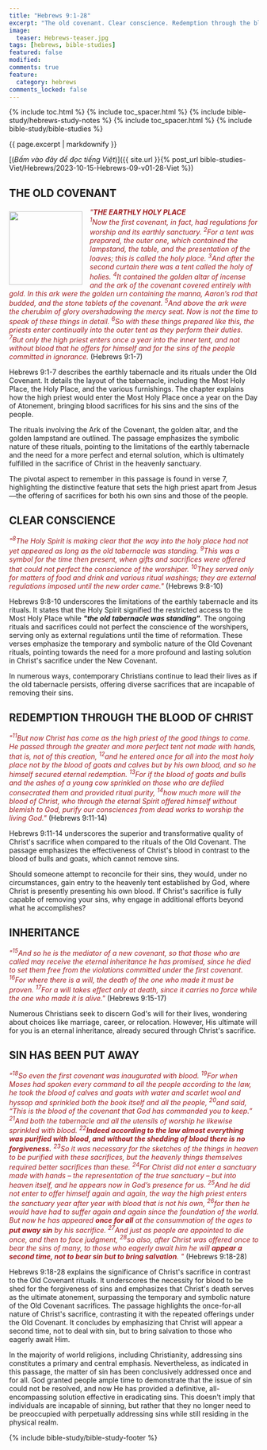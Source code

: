 ```yaml
---
title: "Hebrews 9:1-28"
excerpt: "The old covenant. Clear conscience. Redemption through the blood of Christ. Inheritance. Sin has been put away."
image:
  teaser: Hebrews-teaser.jpg
tags: [hebrews, bible-studies]
featured: false
modified:
comments: true
feature:
  category: hebrews
comments_locked: false
---
```


{% include toc.html %}
{% include toc_spacer.html %}
{% include bible-study/hebrews-study-notes %}
{% include toc_spacer.html %}
{% include bible-study/bible-studies %}

{{ page.excerpt | markdownify }}

[(<em>Bấm vào đây để đọc tiếng Việt</em>)]({{ site.url }}{% post_url bible-studies-Viet/Hebrews/2023-10-15-Hebrews-09-v01-28-Viet %})

## THE OLD COVENANT
<div>
<p>
<img alt src="{{ site.url }}/assets/images/Hebrews-teaser.jpg" style="border: 0px none; margin: 7px 15px 0px 0px; max-width: 100%; height: 148px; padding: 0px; float: left;">
    <span style="color: rgb(159, 29, 33);"><i>"<strong>THE EARTHLY HOLY PLACE</strong><br /><sup>1</sup>Now the first covenant, in fact, had regulations for worship and its earthly sanctuary. <sup>2</sup>For a tent was prepared, the outer one, which contained the lampstand, the table, and the presentation of the loaves; this is called the holy place.  <sup>3</sup>And after the second curtain there was a tent called the holy of holies. <sup>4</sup>It contained the golden altar of incense and the ark of the covenant covered entirely with gold. In this ark were the golden urn containing the manna, Aaron’s rod that budded, and the stone tablets of the covenant. <sup>5</sup>And above the ark were the cherubim of glory overshadowing the mercy seat. Now is not the time to speak of these things in detail. <sup>6</sup>So with these things prepared like this, the priests enter continually into the outer tent as they perform their duties. <sup>7</sup>But only the high priest enters once a year into the inner tent, and not without blood that he offers for himself and for the sins of the people committed in ignorance.</i></span> (Hebrews 9:1-7)
    </p>
</div>

Hebrews 9:1-7 describes the earthly tabernacle and its rituals under the Old Covenant. It details the layout of the tabernacle, including the Most Holy Place, the Holy Place, and the various furnishings. The chapter explains how the high priest would enter the Most Holy Place once a year on the Day of Atonement, bringing blood sacrifices for his sins and the sins of the people.

The rituals involving the Ark of the Covenant, the golden altar, and the golden lampstand are outlined. The passage emphasizes the symbolic nature of these rituals, pointing to the limitations of the earthly tabernacle and the need for a more perfect and eternal solution, which is ultimately fulfilled in the sacrifice of Christ in the heavenly sanctuary.

The pivotal aspect to remember in this passage is found in verse 7, highlighting the distinctive feature that sets the high priest apart from Jesus—the offering of sacrifices for both his own sins and those of the people.

## CLEAR CONSCIENCE

<span style="color: rgb(159, 29, 33);">
<i>"<sup>8</sup>The Holy Spirit is making clear that the way into the holy place had not yet appeared as long as the old tabernacle was standing. <sup>9</sup>This was a symbol for the time then present, when gifts and sacrifices were offered that could not perfect the conscience of the worshiper. <sup>10</sup>They served only for matters of food and drink and various ritual washings; they are external regulations imposed until the new order came."</i></span> (Hebrews 9:8-10)

Hebrews 9:8-10 underscores the limitations of the earthly tabernacle and its rituals. It states that the Holy Spirit signified the restricted access to the Most Holy Place while ***"the old tabernacle was  standing"***. The ongoing rituals and sacrifices could not perfect the conscience of the worshipers, serving only as external regulations until the time of reformation. These verses emphasize the temporary and symbolic nature of the Old Covenant rituals, pointing towards the need for a more profound and lasting solution in Christ's sacrifice under the New Covenant.

In numerous ways, contemporary Christians continue to lead their lives as if the old tabernacle persists, offering diverse sacrifices that are incapable of removing their sins.

## REDEMPTION THROUGH THE BLOOD OF CHRIST

<span style="color: rgb(159, 29, 33);">
<i>"<sup>11</sup>But now Christ has come as the high priest of the good things to come. He passed through the greater and more perfect tent not made with hands, that is, not of this creation, <sup>12</sup>and he entered once for all into the most holy place not by the blood of goats and calves but by his own blood, and so he himself secured eternal redemption. <sup>13</sup>For if the blood of goats and bulls and the ashes of a young cow sprinkled on those who are defiled consecrated them and provided ritual purity, <sup>14</sup>how much more will the blood of Christ, who through the eternal Spirit offered himself without blemish to God, purify our consciences from dead works to worship the living God."</i></span> (Hebrews 9:11-14)

Hebrews 9:11-14 underscores the superior and transformative quality of Christ's sacrifice when compared to the rituals of the Old Covenant. The passage emphasizes the effectiveness of Christ's blood in contrast to the blood of bulls and goats, which cannot remove sins.

Should someone attempt to reconcile for their sins, they would, under no circumstances, gain entry to the heavenly tent established by God, where Christ is presently presenting his own blood. If Christ's sacrifice is fully capable of removing your sins, why engage in additional efforts beyond what he accomplishes?

## INHERITANCE

<span style="color: rgb(159, 29, 33);">
<i>"<sup>15</sup>And so he is the mediator of a new covenant, so that those who are called may receive the eternal inheritance he has promised, since he died to set them free from the violations committed under the first covenant. <sup>16</sup>For where there is a will, the death of the one who made it must be proven. <sup>17</sup>For a will takes effect only at death, since it carries no force while the one who made it is alive."</i></span> (Hebrews 9:15-17)

Numerous Christians seek to discern God's will for their lives, wondering about choices like marriage, career, or relocation. However, His ultimate will for you is an eternal inheritance, already secured through Christ's sacrifice.

## SIN HAS BEEN PUT AWAY

<span style="color: rgb(159, 29, 33);">
<i>"<sup>18</sup>So even the first covenant was inaugurated with blood. <sup>19</sup>For when Moses had spoken every command to all the people according to the law, he took the blood of calves and goats with water and scarlet wool and hyssop and sprinkled both the book itself and all the people, <sup>20</sup>and said, “This is the blood of the covenant that God has commanded you to keep.” <sup>21</sup>And both the tabernacle and all the utensils of worship he likewise sprinkled with blood. <sup>22</sup><strong>Indeed according to the law almost everything was purified with blood, and without the shedding of blood there is no forgiveness.</strong> <sup>23</sup>So it was necessary for the sketches of the things in heaven to be purified with these sacrifices, but the heavenly things themselves required better sacrifices than these. <sup>24</sup>For Christ did not enter a sanctuary made with hands – the representation of the true sanctuary – but into heaven itself, and he appears now in God’s presence for us. <sup>25</sup>And he did not enter to offer himself again and again, the way the high priest enters the sanctuary year after year with blood that is not his own, <sup>26</sup>for then he would have had to suffer again and again since the foundation of the world. But now he has appeared <strong>once for all</strong> at the consummation of the ages to <strong>put away sin</strong> by his sacrifice. <sup>27</sup>And just as people are appointed to die once, and then to face judgment,  <sup>28</sup>so also, after Christ was offered once to bear the sins of many, to those who eagerly await him he will <strong>appear a second time, not to bear sin but to bring salvation</strong>. "</i></span> (Hebrews 9:18-28)

Hebrews 9:18-28 explains the significance of Christ's sacrifice in contrast to the Old Covenant rituals. It underscores the necessity for blood to be shed for the forgiveness of sins and emphasizes that Christ's death serves as the ultimate atonement, surpassing the temporary and symbolic nature of the Old Covenant sacrifices. The passage highlights the once-for-all nature of Christ's sacrifice, contrasting it with the repeated offerings under the Old Covenant. It concludes by emphasizing that Christ will appear a second time, not to deal with sin, but to bring salvation to those who eagerly await Him.

In the majority of world religions, including Christianity, addressing sins constitutes a primary and central emphasis. Nevertheless, as indicated in this passage, the matter of sin has been conclusively addressed once and for all. God granted people ample time to demonstrate that the issue of sin could not be resolved, and now He has provided a definitive, all-encompassing solution effective in eradicating sins. This doesn't imply that individuals are incapable of sinning, but rather that they no longer need to be preoccupied with perpetually addressing sins while still residing in the physical realm.

{% include bible-study/bible-study-footer %}

